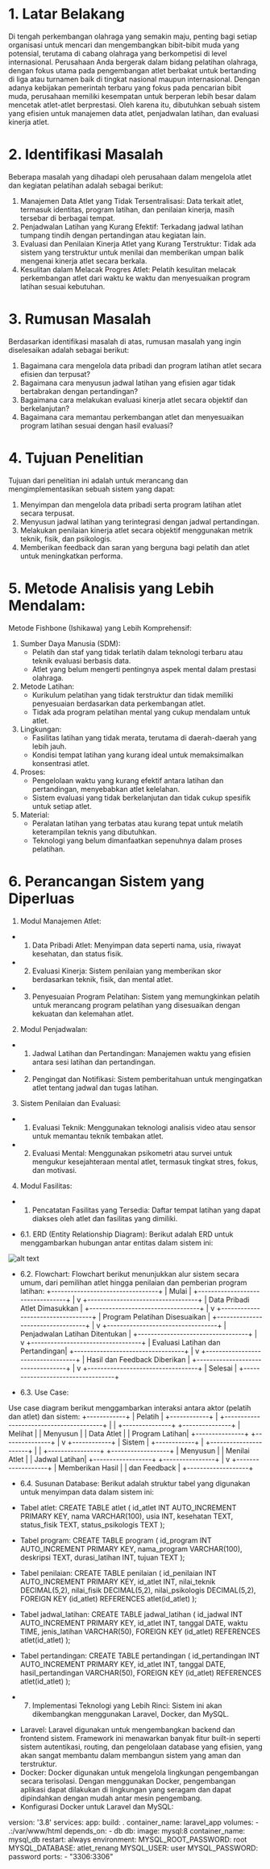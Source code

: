 # 1. Latar Belakang
Di tengah perkembangan olahraga yang semakin maju, penting bagi setiap organisasi untuk mencari dan mengembangkan bibit-bibit muda yang potensial, terutama di cabang olahraga yang berkompetisi di level internasional. Perusahaan Anda bergerak dalam bidang pelatihan olahraga, dengan fokus utama pada pengembangan atlet berbakat untuk bertanding di liga atau turnamen baik di tingkat nasional maupun internasional. Dengan adanya kebijakan pemerintah terbaru yang fokus pada pencarian bibit muda, perusahaan memiliki kesempatan untuk berperan lebih besar dalam mencetak atlet-atlet berprestasi. Oleh karena itu, dibutuhkan sebuah sistem yang efisien untuk manajemen data atlet, penjadwalan latihan, dan evaluasi kinerja atlet.

# 2. Identifikasi Masalah
Beberapa masalah yang dihadapi oleh perusahaan dalam mengelola atlet dan kegiatan pelatihan adalah sebagai berikut:

1. Manajemen Data Atlet yang Tidak Tersentralisasi: Data terkait atlet, termasuk identitas, program latihan, dan penilaian kinerja, masih tersebar di berbagai tempat.
2. Penjadwalan Latihan yang Kurang Efektif: Terkadang jadwal latihan tumpang tindih dengan pertandingan atau kegiatan lain.
3. Evaluasi dan Penilaian Kinerja Atlet yang Kurang Terstruktur: Tidak ada sistem yang terstruktur untuk menilai dan memberikan umpan balik mengenai kinerja atlet secara berkala.
4. Kesulitan dalam Melacak Progres Atlet: Pelatih kesulitan melacak perkembangan atlet dari waktu ke waktu dan menyesuaikan program latihan sesuai kebutuhan.

# 3. Rumusan Masalah
Berdasarkan identifikasi masalah di atas, rumusan masalah yang ingin diselesaikan adalah sebagai berikut:

1. Bagaimana cara mengelola data pribadi dan program latihan atlet secara efisien dan terpusat?
2. Bagaimana cara menyusun jadwal latihan yang efisien agar tidak bertabrakan dengan pertandingan?
3. Bagaimana cara melakukan evaluasi kinerja atlet secara objektif dan berkelanjutan?
4. Bagaimana cara memantau perkembangan atlet dan menyesuaikan program latihan sesuai dengan hasil evaluasi?

# 4. Tujuan Penelitian
Tujuan dari penelitian ini adalah untuk merancang dan mengimplementasikan sebuah sistem yang dapat:

1. Menyimpan dan mengelola data pribadi serta program latihan atlet secara terpusat.
2. Menyusun jadwal latihan yang terintegrasi dengan jadwal pertandingan.
3. Melakukan penilaian kinerja atlet secara objektif menggunakan metrik teknik, fisik, dan psikologis.
4. Memberikan feedback dan saran yang berguna bagi pelatih dan atlet untuk meningkatkan performa.

# 5. Metode Analisis yang Lebih Mendalam:
Metode Fishbone (Ishikawa) yang Lebih Komprehensif:
1. Sumber Daya Manusia (SDM):
    * Pelatih dan staf yang tidak terlatih dalam teknologi terbaru atau teknik evaluasi berbasis data.
    * Atlet yang belum mengerti pentingnya aspek mental dalam prestasi olahraga.
2. Metode Latihan:
    * Kurikulum pelatihan yang tidak terstruktur dan tidak memiliki penyesuaian berdasarkan data perkembangan atlet.
    * Tidak ada program pelatihan mental yang cukup mendalam untuk atlet.
3. Lingkungan:
    * Fasilitas latihan yang tidak merata, terutama di daerah-daerah yang lebih jauh.
    * Kondisi tempat latihan yang kurang ideal untuk memaksimalkan konsentrasi atlet.
4. Proses:
    * Pengelolaan waktu yang kurang efektif antara latihan dan pertandingan, menyebabkan atlet kelelahan.
    * Sistem evaluasi yang tidak berkelanjutan dan tidak cukup spesifik untuk setiap atlet.
5. Material:
    * Peralatan latihan yang terbatas atau kurang tepat untuk melatih keterampilan teknis yang dibutuhkan.
    * Teknologi yang belum dimanfaatkan sepenuhnya dalam proses pelatihan.

# 6. Perancangan Sistem yang Diperluas
1. Modul Manajemen Atlet:
 * 1. Data Pribadi Atlet: Menyimpan data seperti nama, usia, riwayat kesehatan, dan status fisik.
 * 2. Evaluasi Kinerja: Sistem penilaian yang memberikan skor berdasarkan teknik, fisik, dan mental atlet.
 * 3. Penyesuaian Program Pelatihan: Sistem yang memungkinkan pelatih untuk merancang program pelatihan yang disesuaikan dengan kekuatan dan kelemahan atlet.
2. Modul Penjadwalan:
 * 1. Jadwal Latihan dan Pertandingan: Manajemen waktu yang efisien antara sesi latihan dan pertandingan.
 * 2. Pengingat dan Notifikasi: Sistem pemberitahuan untuk mengingatkan atlet tentang jadwal dan tugas latihan.
3. Sistem Penilaian dan Evaluasi:
 * 1. Evaluasi Teknik: Menggunakan teknologi analisis video atau sensor untuk memantau teknik tembakan atlet.
 * 2. Evaluasi Mental: Menggunakan psikometri atau survei untuk mengukur kesejahteraan mental atlet, termasuk tingkat stres, fokus, dan motivasi.
4. Modul Fasilitas:
 * 1. Pencatatan Fasilitas yang Tersedia: Daftar tempat latihan yang dapat diakses oleh atlet dan fasilitas yang dimiliki.

* 6.1. ERD (Entity Relationship Diagram):
Berikut adalah ERD untuk menggambarkan hubungan antar entitas dalam sistem ini:

![alt text](<Screenshot 2025-01-30 211034.png>)

* 6.2. Flowchart:
Flowchart berikut menunjukkan alur sistem secara umum, dari pemilihan atlet hingga penilaian dan pemberian program latihan:
+---------------------------------+
|   Mulai                       |
+---------------------------------+
              |
              v
+----------------------------------+
|  Data Pribadi Atlet Dimasukkan  |
+----------------------------------+
              |
              v
+----------------------------------+
|  Program Pelatihan Disesuaikan  |
+----------------------------------+
              |
              v
+----------------------------------+
|  Penjadwalan Latihan Ditentukan |
+----------------------------------+
              |
              v
+----------------------------------+
|  Evaluasi Latihan dan Pertandingan|
+----------------------------------+
              |
              v
+----------------------------------+
|  Hasil dan Feedback Diberikan   |
+----------------------------------+
              |
              v
+----------------------------------+
|   Selesai                       |
+----------------------------------+

* 6.3. Use Case:

Use case diagram berikut menggambarkan interaksi antara aktor (pelatih dan atlet) dan sistem:
              +------------+
              |  Pelatih   |
              +------------+
                    |
    +----------------------------------------+
    |                                        |
+---------------+                       +---------------+
|  Melihat     |                       |  Menyusun     |
|  Data Atlet  |                       |  Program Latihan|
+---------------+                       +---------------+
                    |
                    v
              +------------+
              |  Sistem    |
              +------------+
                    |
        +----------------------+
        |                      |
+----------------+        +------------------+
|  Menyusun     |        |  Menilai Atlet   |
|  Jadwal Latihan|        +------------------+
+----------------+                    |
                    v
              +-------------------+
              |  Memberikan Hasil |
              |  dan Feedback     |
              +-------------------+

* 6.4. Susunan Database:
Berikut adalah struktur tabel yang digunakan untuk menyimpan data dalam sistem ini:
- Tabel atlet:
CREATE TABLE atlet (
    id_atlet INT AUTO_INCREMENT PRIMARY KEY,
    nama VARCHAR(100),
    usia INT,
    kesehatan TEXT,
    status_fisik TEXT,
    status_psikologis TEXT
);

- Tabel program:
CREATE TABLE program (
    id_program INT AUTO_INCREMENT PRIMARY KEY,
    nama_program VARCHAR(100),
    deskripsi TEXT,
    durasi_latihan INT,
    tujuan TEXT
);

- Tabel penilaian:
CREATE TABLE penilaian (
    id_penilaian INT AUTO_INCREMENT PRIMARY KEY,
    id_atlet INT,
    nilai_teknik DECIMAL(5,2),
    nilai_fisik DECIMAL(5,2),
    nilai_psikologis DECIMAL(5,2),
    FOREIGN KEY (id_atlet) REFERENCES atlet(id_atlet)
);

- Tabel jadwal_latihan:
CREATE TABLE jadwal_latihan (
    id_jadwal INT AUTO_INCREMENT PRIMARY KEY,
    id_atlet INT,
    tanggal DATE,
    waktu TIME,
    jenis_latihan VARCHAR(50),
    FOREIGN KEY (id_atlet) REFERENCES atlet(id_atlet)
);

- Tabel pertandingan:
CREATE TABLE pertandingan (
    id_pertandingan INT AUTO_INCREMENT PRIMARY KEY,
    id_atlet INT,
    tanggal DATE,
    hasil_pertandingan VARCHAR(50),
    FOREIGN KEY (id_atlet) REFERENCES atlet(id_atlet)
);

* 7. Implementasi Teknologi yang Lebih Rinci:
Sistem ini akan dikembangkan menggunakan Laravel, Docker, dan MySQL.
- Laravel:
Laravel digunakan untuk mengembangkan backend dan frontend sistem. Framework ini menawarkan banyak fitur built-in seperti sistem autentikasi, routing, dan pengelolaan database yang efisien, yang akan sangat membantu dalam membangun sistem yang aman dan terstruktur.
- Docker:
Docker digunakan untuk mengelola lingkungan pengembangan secara terisolasi. Dengan menggunakan Docker, pengembangan aplikasi dapat dilakukan di lingkungan yang seragam dan dapat dipindahkan dengan mudah antar mesin pengembang.
- Konfigurasi Docker untuk Laravel dan MySQL:

version: '3.8'
services:
  app:
    build: .
    container_name: laravel_app
    volumes:
      - .:/var/www/html
    depends_on:
      - db
  db:
    image: mysql:8
    container_name: mysql_db
    restart: always
    environment:
      MYSQL_ROOT_PASSWORD: root
      MYSQL_DATABASE: atlet_renang
      MYSQL_USER: user
      MYSQL_PASSWORD: password
    ports:
      - "3306:3306"

